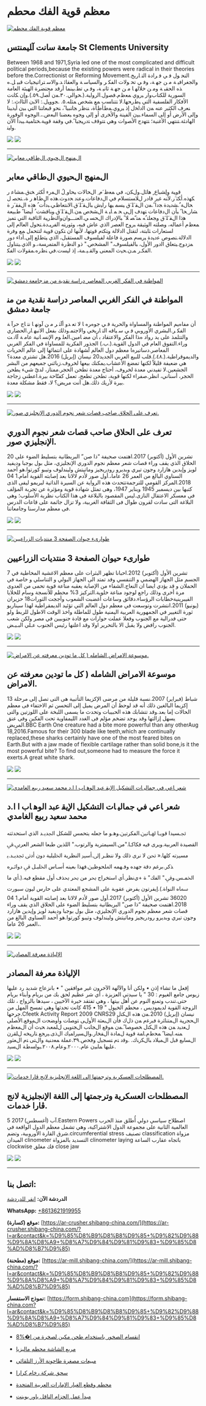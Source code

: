 # معظم قوية الفك محطم

<a href="https://swt.shibang-china.com/?l=ar&img&k=%D9%85%D8%B9%D8%B8%D9%85+%D9%82%D9%88%D9%8A%D8%A9+%D8%A7%D9%84%D9%81%D9%83+%D9%85%D8%AD%D8%B7%D9%85" target="_blank">![معظم قوية الفك محطم](http://static.shibang-china.com/all-800x300/897.jpg)</a>

## ﺟﺎﻣﻌﺔ ﺳﺎﻧﺖ آﻠﻴﻤﻨﺘﺲ St Clements University
Between 1968 and 1971,Syria led one of the most complicated and difficult political periods,because the existing powers were radical in their theories before the.Correctionist or Reforming Movement.اﻟﺘﺤ ﻮل ﻓ ﻲ ﻓ ﺮادة اﻟﺘ ﺎرﻳﺦ واﻟﺠﻐﺮاﻓﻴ ﺔ ﻣ ﻦ ﺟﻬ ﺔ، وﻓ ﻲ ﺗﺤ ﻮﻻت اﻟﻔﻜ ﺮ واﻟﺴﻴﺎﺳ ﺔ واﻟﻌﻘﺎﺋ ﺪ.واﻻﺳ ﺘﺮاﺗﻴﺠﻴﺎت ﻗﺒﻴ ﻞ.ه ﺬﻩ اﻟﺤﻘﺒ ﺔ وﻣ ﻦ ﺧﻼﻟﻬ ﺎ ﻣ ﻦ ﺟﻬ ﺔ ﺛﺎﻧﻴ ﺔ، وﻓ ﻲ ﺗﻄ.بينما أرقد محتضرة الهيئة العامة السورية للكتابﻭﺍﺭ ﻴﺭﻭﻱ ﻤﻌﻅﻡ.ﻓﺼﻭل.ﺍﻟﺭﻭﺍﻴﺔ.(.ﺤﻭﺍﻟﻲ.٣٠.ﻤﻥ ﺃﺼل.٥٩.).ﻭﺇﻥ ﻜﺎﻨﺕ ﺍﻷﻓﻜﺎﺭ ﺍﻟﻔﻠﺴﻔﻴﺔ ﺍﻟﺘﻲ ﻴﻁﺭﺤﻬﺎ.ﻻ ﺘﺘﻨﺎﺴﺏ ﻤﻊ ﺸﺨﺹ ﻤﺜﻠﻪ.٥. .ﺠﻭﻭﻴل.: ﺍﻻﺒﻥ ﺍﻟﺜﺎﻟﺙ.: ﻻ ﻨﻌﺭﻑ ﺍﻟﻜﺜﻴﺭ ﻋﻨﻪ ﻤﻥ ﺍﻟﺩﺍﺨل ﺇﺫ ﻴﺭﻭﻱ.ﻤﻁﺄﻁﺄﺓ، ﻨﻨﻅﺭ ﺠﺎﻨﺒﻴﺎﹰ، ﻨﺤﻭ ﻗﺒﻌﺎﺘﻨﺎ ﺍﻟﺘﻲ ﺒﻴﻥ ﺃﻴﺩﻴﻨﺎ ﻭﺇﻟﻰ ﺍﻷﺭﺽ ﺃﻭ ﺇﻟﻰ ﺍﻟﺴﻤﺎﺀ.ﺒﻴﻥ ﺍﻟﻔﻴﻨﺔ ﻭﺍﻷﺨﺭﻯ ﺃﻭ ﺇﻟﻰ ﻭﺠﻭﻩ ﺒﻌﻀﻨﺎ ﺍﻟﺒﻌﺽ.،.ﺍﻟﻭﺠﻭﻩ ﺍﻟﻭﻗﻭﺭﺓ ﺍﻟﻬﺎﺩﺌﺔ.ﺘﻨﺘﻬﻲ ﺍﻷﻏﻨﻴﺔ؛ ﺘﺘﻬﺩﺝ ﺍﻷﺼﻭﺍﺕ ﻭﻫﻲ ﺘﺘﻭﻗﻑ ﺘﺩﺭﻴﺠﻴﺎﹰ.ﻓﻲ ﻭﻗﻔﺔ ﻗﻭﻴﺔ.ﺨﺘﺎﻤﻴﺔ.ﻴﺒﺩﺃ ﺍﻵﻥ ﻭﺍﻴﺘ.


<a href="https://whatsapp.shibangsoft.com/WhatsApp.php" target="_blank" title="WhatsApp">![](http://static.shibang-china.com/icon/whatsapp.png)</a> <a href="https://swt.shibang-china.com/?l=ar&icon&k=%D9%85%D8%B9%D8%B8%D9%85+%D9%82%D9%88%D9%8A%D8%A9+%D8%A7%D9%84%D9%81%D9%83+%D9%85%D8%AD%D8%B7%D9%85" target="_blank">![](http://static.shibang-china.com/icon/chat-ar.png)</a>

---

<a href="https://swt.shibang-china.com/?l=ar&img&k=%D9%85%D8%B9%D8%B8%D9%85+%D9%82%D9%88%D9%8A%D8%A9+%D8%A7%D9%84%D9%81%D9%83+%D9%85%D8%AD%D8%B7%D9%85" target="_blank">![ﺍﻝﻤﻨﻬﺞ ﺍﻝﺤﻴﻭﻱ ﺍﻝﻁﺎﻗﻲ معابر](http://static.shibang-china.com/all-800x300/462.jpg)</a>

## ﺍﻝﻤﻨﻬﺞ ﺍﻝﺤﻴﻭﻱ ﺍﻝﻁﺎﻗﻲ معابر
ﻗﻭﻴﺔ ﻭﺇﺸﺒﺎﻉﹴ ﻫﺎﺌل.ﻭﻝﻜﻥ، ﻓﻲ ﻤﻌﻅﹶﻡﹺ ﺍﻝﺤﺎﻻﺕ ﻴﺤﺎﻭﹺلُ ﺍﻝﻤﺭﺀ ﺃﻜﺜﺭ ﺨﻨﻕ.ﻤﺸﺎﻋ ﺭ ﻜﻬﺫﻩ.ﺃﻜﺜﹶﺭ.ﻷﻨﻪ ﻏﻴﺭ ﻗﺎﺩﺭ ﻝﻼﺴﺘﺴﻼﻡ ﻓﻲ ﺍﻝﺩﻓﺎﻋﺎﺕ.ﻭﻋﻨﺩ ﺤﺩﻭﺙ.ﻫﺫﻩ ﺍﻝﻅﺎﻫ ﺭ ﺓ،.ﺘﺤﺼ ل ﺤﺎﻝﺔﹲ.ﺸﺩﻴﺩﺓ ﺠﺩﺍﹰ.ﻤﻥ ﺍﻝﻘﹶﻠﹶﻕ ﻴﺴﻤ ﻴﻬﺎ ﺭﺍﻴﺵ ﺒﺎﻝﻘﹶﻠﹶﻕ.ﺍﻻﻨﺘﻌﺎﻅﻲ.ﺒﺩﺃﺕﹸ ﻫﺫﻩ ﺍﻝﻔﻘﹶﺭ ﺓ ﺸﺎﺭﹺﺤﺎﹰ ﺒﺄﻥ ﺍﻝﺩﻓﺎﻋﺎﺕ ﺘﻬﺩﻑ ﺇﻝﻰ ﺤ ﻤ ﺎﻴ ﺔ ﺍﻝﺸﺨﺹ ﻤﻥ.ﺍﻝﻘﹶﻠﹶﻕ.ﻭﻨﺎﻗﺸﺕﹸ ﺃﻴﻀﺎﹰ ﻁﺒﻴﻌﺔ ﻫﺫﺍ ﺍﻝﻘﹶﻠﹶﻕ ﻭﺠﻌﻠﺘﹸﻪ ﻤﺘﹼﺼ ﻼﹰ ﺒﺎﻹﺩﺭﺍﻙ ﺍﻝﺤﺴ ﻲ.ﺍﻟﻌﻨـــﻮﺍﻥﻭﺍﻟﻨﻅﺭﻴﺔ ﺍﻟﺜﺎﻗﺒﺔ ﺍﻟﺘﻲ ﺘﻤﻴﺯ ﻤﻌﻅﻡ ﺃﻋﻤﺎﻟﻪ، ﻭﺼﻠﺘﻪ ﺍﻟﻭﺜﻴﻘﺔ ﺒﺭﻭﺡ ﺍﻟﻌﺼﺭ ﺍﻟﺫﻱ ﻋﺎﺵ ﻓﻴﻪ، ﻭﺜﻭﺭﺘﻪ ﺍﻟﻔﺭﻴـﺩﺓ.ﺘﺤﻭل ﺍﻟﻌﺎﻟﻡ ﺇﻟﻰ ﺍﺴﺘﻌﺎﺭﺍﺕ ﺜﺎﺒﺘﺔ، ﻟﺘﻘﺘل ﺍﻟﺩﻻﻟﺔ ﻭﺘﻜﺘﻡ ﻗﻭﺘﻬﺎ، ﻷﻨﻬﺎ ﻟﻥ ﺘﻜﻭﻥ ﻗﻭﻴﺔ ﻟﺘﺘﺤﻤل ﻤﻊ ﻭﻓﺭﺓ ﺍﻟﺩﻻﻟﺔ.ﻨﺼﻭﺹ ﻋﺩﻴﺩﺓ ﻴﺭﺴﻡ ﺼﻭﺭﺓ ﻓﺎﻋﻠﺔ ﻟﻔﻴﻠﺴﻭﻑ ﺍﻟﻤﺴﺘﻘﺒل، ﺍﻟﺫﻱ ﻴﺘﻁﻠﻊ ﺇﻟﻰ.ﺃﺩﺍﺀ ﺩﻭﺭ ﻤﺯﺩﻭﺝ.ﻴﺘﻌﻠﻕ ﺍﻟﺩﻭﺭ ﺍﻷﻭل، ﺒﺎﻟﻔﻴﻠﺴﻭﻑ.&quot; ﺍﻟﻤﺸﺨﺹ.&quot; ﺫﻭ ﺍﻟﻨﻅﺭﺓ ﺍﻟﻤﺘﻤﺭﺴﺔ،.ﻭ ﺍﻟﺫﻱ.ﻴﺘﻨﺎﻭل ﺍﻟﻔﻜـﺭ ﻤـﻥ.ﺤﻴﺙ ﺍﻟﻤﻌﻨﻰ ﻭﺍﻟﻘ.ﻴ.ﻤﺔ، ﺇﺫ ﻟﻴﺴﺕ.ﻓﻲ ﻨﻅﺭﻩ.ﻤﻘﻭﻻﺕ ﺍﻟﻔﻜ.


<a href="https://whatsapp.shibangsoft.com/WhatsApp.php" target="_blank" title="WhatsApp">![](http://static.shibang-china.com/icon/whatsapp.png)</a> <a href="https://swt.shibang-china.com/?l=ar&icon&k=%D9%85%D8%B9%D8%B8%D9%85+%D9%82%D9%88%D9%8A%D8%A9+%D8%A7%D9%84%D9%81%D9%83+%D9%85%D8%AD%D8%B7%D9%85" target="_blank">![](http://static.shibang-china.com/icon/chat-ar.png)</a>

---

<a href="https://swt.shibang-china.com/?l=ar&img&k=%D9%85%D8%B9%D8%B8%D9%85+%D9%82%D9%88%D9%8A%D8%A9+%D8%A7%D9%84%D9%81%D9%83+%D9%85%D8%AD%D8%B7%D9%85" target="_blank">![اﻟﻤﻮاﻃﻨﺔ ﻓﻲ اﻟﻔﻜﺮ اﻟﻐﺮﺑﻲ اﻟﻤﻌﺎﺻﺮ دراﺳﺔ ﻧﻘﺪﻳﺔ ﻣﻦ ﻣﻨ جامعة دمشق](http://static.shibang-china.com/all-800x300/871.jpg)</a>

## اﻟﻤﻮاﻃﻨﺔ ﻓﻲ اﻟﻔﻜﺮ اﻟﻐﺮﺑﻲ اﻟﻤﻌﺎﺻﺮ دراﺳﺔ ﻧﻘﺪﻳﺔ ﻣﻦ ﻣﻨ جامعة دمشق
أن ﻣﻔﺎهﻴﻢ اﻟﻤﻮاﻃﻨﺔ واﻟﻤﺴﺎواة واﻟﺤﺮﻳﺔ ﻓ ﻲ ﺟﻮهﺮه ﺎ ﻻ ﺗﻌ ﺪو أآﺜ ﺮ ﻣ ﻦ آﻮﻧﻬ ﺎ ﻧﺘ ﺎج ﺣﺮآ ﺔ اﻟﻔﻜ ﺮ.اﻟﺒﺸﺮي اﻷوروﺑﻲ ﻓ ﻲ ﺳ ﻴﺎﻗﻪ اﻟﺘ ﺎرﻳﺨﻲ واﻻﺟﺘﻤ.وذﻟﻚ ﺑﻔﻌﻞ اﻻﻧﺒﻬ ﺎر.اﻟﺤﻀﺎري واﻟﺘﺘﻠﻤﺬ ﻋﻠﻰ ﻳﺪ رواد هﺬا اﻟﻔﻜﺮ واﻻﻋﺘﻘﺎد ﺑ ﺄن ﻣﻀ ﺎﻣﻴﻦ.اﻟﻌﻠ ﻮم اﻹﻧﺴ ﺎﻧﻴﺔ ﻋﺎﻣ ﺔ آﺎﻧ ﺖ وراء.اﻟﺘﻔﻮق اﻟﻌﺎم ﻓﻲ اﻟﺪول اﻟﻘﻮﻳﺔ.(.ب.) اﻟﺠﺬور اﻟﻔﻜﺮﻳﺔ ﻟﻠﻤﺴﺎواة ﻓﻲ اﻟﻔﻜﺮ اﻟﻐﺮﺑﻲ اﻟﻤﻌﺎﺻﺮ.دﺳﺎﺗﻴﺮهﺎ ﻣﻌﻈﻢ دول اﻟﻌﺎﻟﻢ آﺸﻬﺎدة ﻋﻠﻰ اﻧﺘﻤﺎﺋﻬﺎ إﻟﻰ ﻋﺎﻟﻢ اﻟﺤﺮﻳﺎت واﻟﺪﻳﻤﻮﻗﺮاﻃﻴﺔ.(.٤٨.).قلب للبيع العربي الجديد20 نيسان (إبريل) 2016.هل تشتري معدة؟ هي ضعيفة قليلاً لكنها تمضغ الأعشاب.يمكنك بيعها لخروف.زبائني جميعهم من البشر الجشعين.لا تفيدني معدة لخروف، أحتاج معدة تطحن الحجر.ممتاز، لديّ شيء يطحن الحجر، أسناني، انظر.صفراء لكنها قوية، تطحن تطعج، تعمل كفتّاحة بيرة.اعطني زجاجة بيرة لأريك ذلك.هل أنت مريض؟ لا، فقط مشكلة معدة.


<a href="https://whatsapp.shibangsoft.com/WhatsApp.php" target="_blank" title="WhatsApp">![](http://static.shibang-china.com/icon/whatsapp.png)</a> <a href="https://swt.shibang-china.com/?l=ar&icon&k=%D9%85%D8%B9%D8%B8%D9%85+%D9%82%D9%88%D9%8A%D8%A9+%D8%A7%D9%84%D9%81%D9%83+%D9%85%D8%AD%D8%B7%D9%85" target="_blank">![](http://static.shibang-china.com/icon/chat-ar.png)</a>

---

<a href="https://swt.shibang-china.com/?l=ar&img&k=%D9%85%D8%B9%D8%B8%D9%85+%D9%82%D9%88%D9%8A%D8%A9+%D8%A7%D9%84%D9%81%D9%83+%D9%85%D8%AD%D8%B7%D9%85" target="_blank">![تعرف على الحلاق صاحب قصات شعر نجوم الدوري الإنجليزي صور.](http://static.shibang-china.com/all-800x300/158.jpg)</a>

## تعرف على الحلاق صاحب قصات شعر نجوم الدوري الإنجليزي صور.
20 تشرين الأول (أكتوبر) 2017.اهتمت صحيفة “ذا صن” البريطانية بتسليط الضوء على الحلاق الذي يقف وراء قصات شعر معظم نجوم الدوري الإنجليزي، مثل بول بوجبا وديفيد لويز وإيدين هازارد وجون تيري وبديرو رودريجيز وماتيتش وليندلوف وتيبو كورتوا.هو أحمد السناوي البالغ من العمر 26 عاما،.أول صور لأدم لالانا بعد إصابته القوية أمام.1 04 2018.المركز القومي للترجمةتتحدث هذه الرواية عن السيرة الذاتية لبريمو ليفى الذى كتبها بين ديسمبر 1945 ويناير 1947، وهى تمثل شهادة قوية ومؤثرة عن تجربة المؤلف فى معسكر الاعتقال النازى.ليس المقصود بالبلاغة فى هذا الكتاب نظرية الأسلوب؛ وهى البلاغة التى سادت لقرون طوال فى الثقافة الغربية، ولا تزال جاثمة على قاعات الدرس فى معظم مدارسنا وجامعاتنا.


<a href="https://whatsapp.shibangsoft.com/WhatsApp.php" target="_blank" title="WhatsApp">![](http://static.shibang-china.com/icon/whatsapp.png)</a> <a href="https://swt.shibang-china.com/?l=ar&icon&k=%D9%85%D8%B9%D8%B8%D9%85+%D9%82%D9%88%D9%8A%D8%A9+%D8%A7%D9%84%D9%81%D9%83+%D9%85%D8%AD%D8%B7%D9%85" target="_blank">![](http://static.shibang-china.com/icon/chat-ar.png)</a>

---

<a href="https://swt.shibang-china.com/?l=ar&img&k=%D9%85%D8%B9%D8%B8%D9%85+%D9%82%D9%88%D9%8A%D8%A9+%D8%A7%D9%84%D9%81%D9%83+%D9%85%D8%AD%D8%B7%D9%85" target="_blank">![طوارىء حيوان الصفحة 3 منتديات الزراعيين](http://static.shibang-china.com/all-800x300/237.jpg)</a>

## طوارىء حيوان الصفحة 3 منتديات الزراعيين
7 تشرين الأول (أكتوبر) 2012.احبانا تظهر البثرات على معظم الاغشية المخاطية في الجسم مثل الجهاز الهضمي و التنفسي وقد تمتد الى الجهاز البولي و التناسلي و خاصة في الحملان و قد يؤدي ايضا ان النعاج.الشفاء من الإصابة يعقبه مناعة قوية تحمى من العدوى مرة أخرى وذلك راجع لوجود مناعة خلوية.التركيز 3% محطم للأنسجة وسام للخلايا الفيبرينيةخطابات الرؤساء.دقائق وساعات أغضبت الشعوب وأججت الثورات18 حزيران (يونيو) 2011.انتشرت وتوسعت في معظم دول العالم التي تؤئيد الديمقراطية لهذا سيناريو ثورة التغيير في الجمهورية العربية اليمنية طول للماطلة واخذ الوقت الاطول للربط ولو حتى فدرالية مع الجنوب وفعلا عملت حوارات مع قادة جنوبيين في مصر ولكن شعب الجنوب رافض ولا يقبل الا بالتحرير اولا وقد اعلنها رئيس الجنوب عـلي البـيـض.


<a href="https://whatsapp.shibangsoft.com/WhatsApp.php" target="_blank" title="WhatsApp">![](http://static.shibang-china.com/icon/whatsapp.png)</a> <a href="https://swt.shibang-china.com/?l=ar&icon&k=%D9%85%D8%B9%D8%B8%D9%85+%D9%82%D9%88%D9%8A%D8%A9+%D8%A7%D9%84%D9%81%D9%83+%D9%85%D8%AD%D8%B7%D9%85" target="_blank">![](http://static.shibang-china.com/icon/chat-ar.png)</a>

---

<a href="https://swt.shibang-china.com/?l=ar&img&k=%D9%85%D8%B9%D8%B8%D9%85+%D9%82%D9%88%D9%8A%D8%A9+%D8%A7%D9%84%D9%81%D9%83+%D9%85%D8%AD%D8%B7%D9%85" target="_blank">![موسوعة الامراض الشامله ( كل ما تودين معرفته عن الامراض.](http://static.shibang-china.com/all-800x300/1075.jpg)</a>

## موسوعة الامراض الشامله ( كل ما تودين معرفته عن الامراض.
13 شباط (فبراير) 2007.نسبة قليلة من مرضى الإكزيما التأتبية هى التى تصل إلى مرحلة إكزيما البالغين ذلك أنه قد لوحظ أن المرض يميل إلى التحسن ثم الاختفاء فى معظم الحالات إما بعد.وقد تتشابك هذه الحبيبات وتحدث ما يسمى اللبخة على اللوزتين والتى يسهل إزالتها وقد يوجد تضخم مؤلم فى الغدد الليمفاوية تحت الفكين وفى عنق المريض.BBC Earth One creature had a bite more powerful than any otherAug 18,2016.Famous for their 300 blade like teeth,which are continually replaced,these sharks certainly have one of the most feared bites on Earth.But with a jaw made of flexible cartilage rather than solid bone,is it the most powerful bite? To find out,someone had to measure the force it exerts.A great white shark.


<a href="https://whatsapp.shibangsoft.com/WhatsApp.php" target="_blank" title="WhatsApp">![](http://static.shibang-china.com/icon/whatsapp.png)</a> <a href="https://swt.shibang-china.com/?l=ar&icon&k=%D9%85%D8%B9%D8%B8%D9%85+%D9%82%D9%88%D9%8A%D8%A9+%D8%A7%D9%84%D9%81%D9%83+%D9%85%D8%AD%D8%B7%D9%85" target="_blank">![](http://static.shibang-china.com/icon/chat-ar.png)</a>

---

<a href="https://swt.shibang-china.com/?l=ar&img&k=%D9%85%D8%B9%D8%B8%D9%85+%D9%82%D9%88%D9%8A%D8%A9+%D8%A7%D9%84%D9%81%D9%83+%D9%85%D8%AD%D8%B7%D9%85" target="_blank">![ﺷﻌﺮ ﺎﻋﻲ ﻓﻲ ﺟﻤﺎﻟﻴ ﺎﺕ ﺍﻟﺘﺸﻜﻴﻞ ﺍﻹﻳﻘ ﻋﺒﺪ ﺍﻟﻮﻫ ﺎﺏ ﺍ ا.د محمد سعيد ربيع الغامدي](http://static.shibang-china.com/all-800x300/155.jpg)</a>

## ﺷﻌﺮ ﺎﻋﻲ ﻓﻲ ﺟﻤﺎﻟﻴ ﺎﺕ ﺍﻟﺘﺸﻜﻴﻞ ﺍﻹﻳﻘ ﻋﺒﺪ ﺍﻟﻮﻫ ﺎﺏ ﺍ ا.د محمد سعيد ربيع الغامدي
ﲡـﺴﻴﺪﺍ ﻗﻮﻳـﺎ ﳍـﺎﺗﲔ.ﺍﻟﻔﻜﺮﺗﲔ.ﻭﻫ.ﻮ ﻣﺎ ﺟﻌﻠﻪ ﻳﺘﺤﻤﺲ ﻟﻠﺸﻜﻞ ﺍﳉﺪﻳ.ﺪ ﺍﻟﺬﻱ ﺍﺳﺘﺤﺪﺛﺘﻪ ﺍﻟﻘﺼﻴﺪﺓ ﺍﻟﻌﺮﺑﻴﺔ.ﻭﻳﺮﻯ ﻓﻴﻪ ﻓﻜﺎﻛـﺎ.&quot;ﻣﻦ.ﺍﻟﺴﻴﻤﺘﺮﻳﺔ ﻭﺍﻟﺮﺗﻮﺏ.&quot; ﺍﻟﻠﺬﻳﻦ ﻃﺒﻌﺎ ﺍﻟﺸﻌﺮ ﺍﻟﻌﺮﰊ.ﰲ ﻣﺴﲑﺗﻪ ﻛﻠﻬﺎ.« ﳓﻦ ﻻ ﻧﺮﻯ ﺫﻟﻚ ﻭﻻ ﻧﻨﻈـﺮ ﺇﱃ.ﺃﺳﲑ ﺍﻟﻨﻈﺮﻳﺔ ﺍﳋﻠﻴﻠﻴﺔ ﺩﻭﻥ ﺃﺩﱏ ﲡﺪﻳـﺪ.ﻳ ﺬﻛﺮ.ﺑﺮﻏﻢ ﺩﻗﺔ ﺟﻬﺪﻩ ﻭﻓ.ﻬﻤﻪ ﺍﳌﻠﺤﻮﻇﲔ.ﻓﻬﺬﺍ ﺑﻌﻴﻨﻪ ﺃﺳـﺎﺱ ﺍﳋﻠﻴـﻞ ﰲ ﺩﻭﺍﺋـﺮﻩ ﺍﳋﻤـﺲ.ﻭﰲ.&quot; ﺍﻟﻔﻚ&quot; ﺓ +ﻱﻧﻈﺮ.ﺃﻱ ﺍﺳﺘﺨﺮﺍﺝ ﲝﺮ ﻣﻦ ﲝﺮ ﲝﺬﻑ ﺃﻭﻝ ﻣﻘﻄﻊ ﻓﻴﻪ.(.ﺃﻱ ﻣﺎ ﲰﺎﻩ ﺍﻟﻨﻮﺍﺓ.).إيفرتون يفرض عقوبة على المشجع المعتدي على حارس ليون سبورت 36020 تشرين الأول (أكتوبر) 2017.أول صور لأدم لالانا بعد إصابته القوية أمام.1 04 2018.اهتمت صحيفة “ذا صن” البريطانية بتسليط الضوء على الحلاق الذي يقف وراء قصات شعر معظم نجوم الدوري الإنجليزي، مثل بول بوجبا وديفيد لويز وإيدين هازارد وجون تيري وبديرو رودريجيز وماتيتش وليندلوف وتيبو كورتوا.هو أحمد السناوي البالغ من العمر 26 عاما،.


<a href="https://whatsapp.shibangsoft.com/WhatsApp.php" target="_blank" title="WhatsApp">![](http://static.shibang-china.com/icon/whatsapp.png)</a> <a href="https://swt.shibang-china.com/?l=ar&icon&k=%D9%85%D8%B9%D8%B8%D9%85+%D9%82%D9%88%D9%8A%D8%A9+%D8%A7%D9%84%D9%81%D9%83+%D9%85%D8%AD%D8%B7%D9%85" target="_blank">![](http://static.shibang-china.com/icon/chat-ar.png)</a>

---

<a href="https://swt.shibang-china.com/?l=ar&img&k=%D9%85%D8%B9%D8%B8%D9%85+%D9%82%D9%88%D9%8A%D8%A9+%D8%A7%D9%84%D9%81%D9%83+%D9%85%D8%AD%D8%B7%D9%85" target="_blank">![الإلياذة معرفة المصادر](http://static.shibang-china.com/all-800x300/1489.jpg)</a>

## الإلياذة معرفة المصادر
إفعل ما تشاء إذن • ولكن أنا والآلهة الآخرون غير موافقين &quot; • بانزعاج شديد رد عليها زيوس جامع الغيوم : 30 &quot; يا سيدتي العزيزة ، أي شر عظيم لحق بك من بريام وأبناء بريام حتى.تندب وتمنع النوم عن أهل بيتها ، وهي تفتقد خيرة الآخيين ، سيدها بالزواج ، تلك الزوجة القوية لديموديس ، محطم الخيول &quot; 19 • 415 كانت تحدثها وهي تمسح المهل من جرحها.Cfeetk Activity Report 2009 CNRS29 نيسان (إبريل) 2010.ﻤﻥ ﻫﺫﻩ ﺍﻝﻜﺘل ﺍﻝﺤﺠﺭﻴﺔ ﺍﻝﻤﺘﻨﺎﺜﺭﺓ ﻓﺒﺭﻏﻡ ﻤﻥ ﺫﻝﻙ ﻓﺄﻥ ﺍﻝﺒﻌﺜﺔ ﺍﻷﻭﻝﻰ ﺘﻭﺼﻠﺕ ﻭﺃﻭﻀﺤﺕ ﺍﻝﻤﻭﻗﻊ.ﺍﻷﺼﻠﻰ ﻝﻌﺩﻴﺩ ﻤﻥ ﻫﺫﻩ ﺍﻝﻜﺘل ﺨﺼﻭﺼﺎﹰ.ﻤﻥ ﻤﻭﻗﻊ ﺍﻝﺠﺎﻨﺏ ﺍﻝﺠﻨﻭﺒﻰ ﻝﻠﻤﻌﺒﺩ ﺤﻴﺙ ﺃﻥ ﺍﻝﻤﻌﻅﻡ ﻤﻨﻪ.ﺍﻴﻀﺎﹰ ﻤﺤﻁﻡ.ﺎﻤﺔ ﻗﻭﻴﺔ ﻝﻤﺎﺩﺓ ﺍﻝﻔﺨﺎﺭ.ﻭﺍﻝﺴﻴﺭﺍﻤﻴﻙ ﺍﻝﺫﻯ.ﻴﺭﺠﻊ ﺘﺎﺭﻴﺨﻪ ﻝﻠﻘﺭﻥ ﺍﻝﺴﺎﺒﻊ ﻗﺒل ﺍﻝﻤﻴﻼﺩ ﺒﺎﻝﻜﺭﻨﻙ. .ﻭﻗﺩ ﺘﻡ ﺘﺴﺠﻴل ﻭﻓﺤﺹ.٣٩.ﻋﻤﻠﺔ ﻤﻌﺩﻨﻴﺔ ﻭﺍﻝﺘﻰ ﺘﻡ ﺍﻝﻌﺜﻭﺭ ﻋﻠﻴﻬﺎ ﻤﺎﺒﻴﻥ ﻋﺎﻡ.٢٠٠٠.ﻭﻋﺎﻡ.٢٠٠٨.ﺒﻭﺍﺴﻁﺔ ﺍﻝﺴﻴﺩ.


<a href="https://whatsapp.shibangsoft.com/WhatsApp.php" target="_blank" title="WhatsApp">![](http://static.shibang-china.com/icon/whatsapp.png)</a> <a href="https://swt.shibang-china.com/?l=ar&icon&k=%D9%85%D8%B9%D8%B8%D9%85+%D9%82%D9%88%D9%8A%D8%A9+%D8%A7%D9%84%D9%81%D9%83+%D9%85%D8%AD%D8%B7%D9%85" target="_blank">![](http://static.shibang-china.com/icon/chat-ar.png)</a>

---

<a href="https://swt.shibang-china.com/?l=ar&img&k=%D9%85%D8%B9%D8%B8%D9%85+%D9%82%D9%88%D9%8A%D8%A9+%D8%A7%D9%84%D9%81%D9%83+%D9%85%D8%AD%D8%B7%D9%85" target="_blank">![المصطلحات العسكرية وترجمتها إلى اللغة الإنجليزية لانج ڤارا خدمات.](http://static.shibang-china.com/all-800x300/237.jpg)</a>

## المصطلحات العسكرية وترجمتها إلى اللغة الإنجليزية لانج ڤارا خدمات.
5 آب (أغسطس) 2017.Eastern Powers اصطلاح سياسي دولي أُطلق منذ الحرب العالمية الثانية على مجموعة الدول الاشتراكية، وهي تشمل معظم الدول الواقعة في شرق القارة الأوروبية، وتضم.circumferential stress تصنيف classification مزواة الميدان clinometer التسديد بالمزواة clinometer laying باتجاه عقارب الساعة clockwise فك مغلق close jaw

<a href="https://whatsapp.shibangsoft.com/WhatsApp.php" target="_blank" title="WhatsApp">![](http://static.shibang-china.com/icon/whatsapp.png)</a> <a href="https://swt.shibang-china.com/?l=ar&icon&k=%D9%85%D8%B9%D8%B8%D9%85+%D9%82%D9%88%D9%8A%D8%A9+%D8%A7%D9%84%D9%81%D9%83+%D9%85%D8%AD%D8%B7%D9%85" target="_blank">![](http://static.shibang-china.com/icon/chat-ar.png)</a>

---
## اتصل بنا:

**الدردشة الآن:** [انقر للدردشة](https://swt.shibang-china.com?l=ar&contact&k=%D9%85%D8%B9%D8%B8%D9%85+%D9%82%D9%88%D9%8A%D8%A9+%D8%A7%D9%84%D9%81%D9%83+%D9%85%D8%AD%D8%B7%D9%85)

**WhatsApp:**  [+8613621919955](https://whatsapp.shibangsoft.com/WhatsApp.php)

**موقع (كسارة):** [https://ar-crusher.shibang-china.com/](https://ar-crusher.shibang-china.com/?l=ar&contact&k=%D9%85%D8%B9%D8%B8%D9%85+%D9%82%D9%88%D9%8A%D8%A9+%D8%A7%D9%84%D9%81%D9%83+%D9%85%D8%AD%D8%B7%D9%85)

**موقع (مطحنة):** [https://ar-mill.shibang-china.com/](https://ar-mill.shibang-china.com/?l=ar&contact&k=%D9%85%D8%B9%D8%B8%D9%85+%D9%82%D9%88%D9%8A%D8%A9+%D8%A7%D9%84%D9%81%D9%83+%D9%85%D8%AD%D8%B7%D9%85)

**نموذج الاستفسار:** [https://form.shibang-china.com](https://form.shibang-china.com?l=ar&contact&k=%D9%85%D8%B9%D8%B8%D9%85+%D9%82%D9%88%D9%8A%D8%A9+%D8%A7%D9%84%D9%81%D9%83+%D9%85%D8%AD%D8%B7%D9%85)

* [انقسام الصخور باستخدام طحن مكين لصخرة من ا�%8](../27/%D8%A7%D9%86%D9%82%D8%B3%D8%A7%D9%85%20%D8%A7%D9%84%D8%B5%D8%AE%D9%88%D8%B1%20%D8%A8%D8%A7%D8%B3%D8%AA%D8%AE%D8%AF%D8%A7%D9%85%20%D8%B7%D8%AD%D9%86%20%D9%85%D9%83%D9%8A%D9%86%20%D9%84%D8%B5%D8%AE%D8%B1%D8%A9%20%D9%85%D9%86%20%D8%A7%EF%BF%BD%258.md)

* [مربع الشاشة محطم ماليزيا](../29/%D9%85%D8%B1%D8%A8%D8%B9%20%D8%A7%D9%84%D8%B4%D8%A7%D8%B4%D8%A9%20%D9%85%D8%AD%D8%B7%D9%85%20%D9%85%D8%A7%D9%84%D9%8A%D8%B2%D9%8A%D8%A7.md)

* [مبيعات مصغرة طاحونة الأرز التلقائي](../27/%D9%85%D8%A8%D9%8A%D8%B9%D8%A7%D8%AA%20%D9%85%D8%B5%D8%BA%D8%B1%D8%A9%20%D8%B7%D8%A7%D8%AD%D9%88%D9%86%D8%A9%20%D8%A7%D9%84%D8%A3%D8%B1%D8%B2%20%D8%A7%D9%84%D8%AA%D9%84%D9%82%D8%A7%D8%A6%D9%8A.md)

* [سحق شركة رخام كرارا](../29/%D8%B3%D8%AD%D9%82%20%D8%B4%D8%B1%D9%83%D8%A9%20%D8%B1%D8%AE%D8%A7%D9%85%20%D9%83%D8%B1%D8%A7%D8%B1%D8%A7.md)

* [محطم وقطع الغيار الإمارات العربية المتحدة](../26/%D9%85%D8%AD%D8%B7%D9%85%20%D9%88%D9%82%D8%B7%D8%B9%20%D8%A7%D9%84%D8%BA%D9%8A%D8%A7%D8%B1%20%D8%A7%D9%84%D8%A5%D9%85%D8%A7%D8%B1%D8%A7%D8%AA%20%D8%A7%D9%84%D8%B9%D8%B1%D8%A8%D9%8A%D8%A9%20%D8%A7%D9%84%D9%85%D8%AA%D8%AD%D8%AF%D8%A9.md)

* [مبدأ عمل الحزام الناقل باور بوينت](../28/%D9%85%D8%A8%D8%AF%D8%A3%20%D8%B9%D9%85%D9%84%20%D8%A7%D9%84%D8%AD%D8%B2%D8%A7%D9%85%20%D8%A7%D9%84%D9%86%D8%A7%D9%82%D9%84%20%D8%A8%D8%A7%D9%88%D8%B1%20%D8%A8%D9%88%D9%8A%D9%86%D8%AA.md)